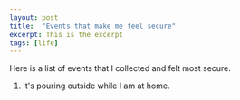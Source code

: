 ```yaml
---
layout: post
title:  "Events that make me feel secure"
excerpt: This is the excerpt
tags: [life]
---
```


Here is a list of events that I collected and felt most secure.

1. It's pouring outside while I am at home.
